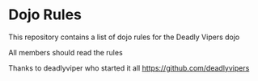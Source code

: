 Dojo Rules
==========

This repository contains a list of dojo rules for the Deadly Vipers dojo

All members should read the rules

Thanks to deadlyviper who started it all https://github.com/deadlyvipers